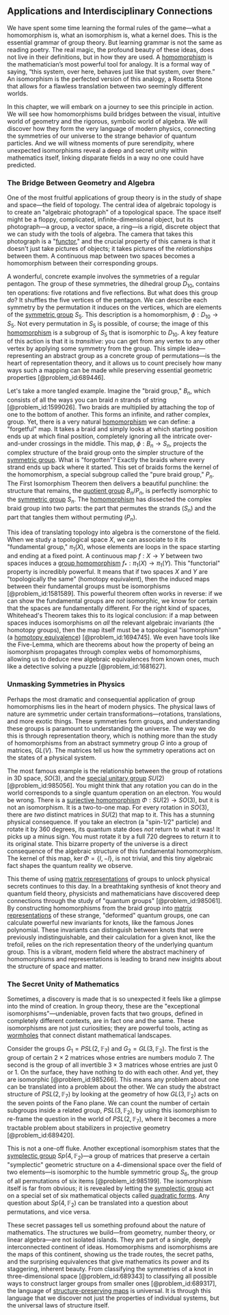## Applications and Interdisciplinary Connections

We have spent some time learning the formal rules of the game—what a homomorphism is, what an isomorphism is, what a kernel does. This is the essential grammar of group theory. But learning grammar is not the same as reading poetry. The real magic, the profound beauty of these ideas, does not live in their definitions, but in how they are used. A [homomorphism](@article_id:146453) is the mathematician’s most powerful tool for analogy. It is a formal way of saying, “this system, over here, behaves just like that system, over there.” An isomorphism is the perfected version of this analogy, a Rosetta Stone that allows for a flawless translation between two seemingly different worlds.

In this chapter, we will embark on a journey to see this principle in action. We will see how homomorphisms build bridges between the visual, intuitive world of geometry and the rigorous, symbolic world of algebra. We will discover how they form the very language of modern physics, connecting the symmetries of our universe to the strange behavior of quantum particles. And we will witness moments of pure serendipity, where unexpected isomorphisms reveal a deep and secret unity within mathematics itself, linking disparate fields in a way no one could have predicted.

### The Bridge Between Geometry and Algebra

One of the most fruitful applications of group theory is in the study of shape and space—the field of topology. The central idea of algebraic topology is to create an "algebraic photograph" of a topological space. The space itself might be a floppy, complicated, infinite-dimensional object, but its photograph—a group, a vector space, a ring—is a rigid, discrete object that we can study with the tools of algebra. The camera that takes this photograph is a "[functor](@article_id:260404)," and the crucial property of this camera is that it doesn't just take pictures of objects; it takes pictures of the *relationships* between them. A continuous map between two spaces becomes a homomorphism between their corresponding groups.

A wonderful, concrete example involves the symmetries of a regular pentagon. The group of these symmetries, the dihedral group $D_{10}$, contains ten operations: five rotations and five reflections. But what does this group *do*? It shuffles the five vertices of the pentagon. We can describe each symmetry by the permutation it induces on the vertices, which are elements of the [symmetric group](@article_id:141761) $S_5$. This description is a homomorphism, $\phi: D_{10} \to S_5$. Not every permutation in $S_5$ is possible, of course; the image of this [homomorphism](@article_id:146453) is a subgroup of $S_5$ that is isomorphic to $D_{10}$. A key feature of this action is that it is *transitive*: you can get from any vertex to any other vertex by applying some symmetry from the group. This simple idea—representing an abstract group as a concrete group of permutations—is the heart of representation theory, and it allows us to count precisely how many ways such a mapping can be made while preserving essential geometric properties [@problem_id:689446].

Let's take a more tangled example. Imagine the "braid group," $B_n$, which consists of all the ways you can braid $n$ strands of string [@problem_id:1599026]. Two braids are multiplied by attaching the top of one to the bottom of another. This forms an infinite, and rather complex, group. Yet, there is a very natural [homomorphism](@article_id:146453) we can define: a "forgetful" map. It takes a braid and simply looks at which starting position ends up at which final position, completely ignoring all the intricate over-and-under crossings in the middle. This map, $\phi: B_n \to S_n$, projects the complex structure of the braid group onto the simpler structure of the [symmetric group](@article_id:141761). What is "forgotten"? Exactly the braids where every strand ends up back where it started. This set of braids forms the kernel of the homomorphism, a special subgroup called the "pure braid group," $P_n$. The First Isomorphism Theorem then delivers a beautiful punchline: the structure that remains, the [quotient group](@article_id:142296) $B_n/P_n$, is perfectly isomorphic to the [symmetric group](@article_id:141761) $S_n$. The [homomorphism](@article_id:146453) has dissected the complex braid group into two parts: the part that permutes the strands ($S_n$) and the part that tangles them without permuting ($P_n$).

This idea of translating topology into algebra is the cornerstone of the field. When we study a topological space $X$, we can associate to it its "fundamental group," $\pi_1(X)$, whose elements are loops in the space starting and ending at a fixed point. A continuous map $f: X \to Y$ between two spaces induces a [group homomorphism](@article_id:140109) $f_*: \pi_1(X) \to \pi_1(Y)$. This "functorial" property is incredibly powerful. It means that if two spaces $X$ and $Y$ are "topologically the same" (homotopy equivalent), then the induced maps between their fundamental groups must be isomorphisms [@problem_id:1581589]. This powerful theorem often works in reverse: if we can show the fundamental groups are *not* isomorphic, we know for certain that the spaces are fundamentally different. For the right kind of spaces, Whitehead's Theorem takes this to its logical conclusion: if a map between spaces induces isomorphisms on *all* the relevant algebraic invariants (the homotopy groups), then the map itself must be a topological "isomorphism" (a [homotopy equivalence](@article_id:150322)) [@problem_id:1694745]. We even have tools like the Five-Lemma, which are theorems about how the property of being an isomorphism propagates through complex webs of homomorphisms, allowing us to deduce new algebraic equivalences from known ones, much like a detective solving a puzzle [@problem_id:1681627].

### Unmasking Symmetries in Physics

Perhaps the most dramatic and consequential application of group homomorphisms lies in the heart of modern physics. The physical laws of nature are symmetric under certain transformations—rotations, translations, and more exotic things. These symmetries form groups, and understanding these groups is paramount to understanding the universe. The way we do this is through representation theory, which is nothing more than the study of homomorphisms from an abstract symmetry group $G$ into a group of matrices, $GL(V)$. The matrices tell us how the symmetry operations act on the states of a physical system.

The most famous example is the relationship between the group of rotations in 3D space, $SO(3)$, and the [special unitary group](@article_id:137651) $SU(2)$ [@problem_id:985056]. You might think that any rotation you can do in the world corresponds to a single quantum operation on an electron. You would be wrong. There is a [surjective homomorphism](@article_id:149658) $\Phi: SU(2) \to SO(3)$, but it is not an isomorphism. It is a two-to-one map. For every rotation in $SO(3)$, there are *two* distinct matrices in $SU(2)$ that map to it. This has a stunning physical consequence. If you take an electron (a "spin-1/2" particle) and rotate it by 360 degrees, its quantum state does *not* return to what it was! It picks up a minus sign. You must rotate it by a full 720 degrees to return it to its original state. This bizarre property of the universe is a direct consequence of the algebraic structure of this fundamental homomorphism. The kernel of this map, $\ker \Phi = \{I, -I\}$, is not trivial, and this tiny algebraic fact shapes the quantum reality we observe.

This theme of using [matrix representations](@article_id:145531) of groups to unlock physical secrets continues to this day. In a breathtaking synthesis of knot theory and quantum field theory, physicists and mathematicians have discovered deep connections through the study of "quantum groups" [@problem_id:985061]. By constructing homomorphisms from the braid group into [matrix representations](@article_id:145531) of these strange, "deformed" quantum groups, one can calculate powerful new invariants for knots, like the famous Jones polynomial. These invariants can distinguish between knots that were previously indistinguishable, and their calculation for a given knot, like the trefoil, relies on the rich representation theory of the underlying quantum group. This is a vibrant, modern field where the abstract machinery of homomorphisms and representations is leading to brand new insights about the structure of space and matter.

### The Secret Unity of Mathematics

Sometimes, a discovery is made that is so unexpected it feels like a glimpse into the mind of creation. In group theory, these are the "exceptional isomorphisms"—undeniable, proven facts that two groups, defined in completely different contexts, are in fact one and the same. These isomorphisms are not just curiosities; they are powerful tools, acting as [wormholes](@article_id:158393) that connect distant mathematical landscapes.

Consider the groups $G_1 = PSL(2, \mathbb{F}_7)$ and $G_2 = GL(3, \mathbb{F}_2)$. The first is the group of certain $2 \times 2$ matrices whose entries are numbers modulo 7. The second is the group of all invertible $3 \times 3$ matrices whose entries are just 0 or 1. On the surface, they have nothing to do with each other. And yet, they are isomorphic [@problem_id:985266]. This means any problem about one can be translated into a problem about the other. We can study the abstract structure of $PSL(2, \mathbb{F}_7)$ by looking at the geometry of how $GL(3, \mathbb{F}_2)$ acts on the seven points of the Fano plane. We can count the number of certain subgroups inside a related group, $PSL(3, \mathbb{F}_2)$, by using this isomorphism to re-frame the question in the world of $PSL(2, \mathbb{F}_7)$, where it becomes a more tractable problem about stabilizers in projective geometry [@problem_id:689420].

This is not a one-off fluke. Another exceptional isomorphism states that the [symplectic group](@article_id:188537) $Sp(4, \mathbb{F}_2)$—a group of matrices that preserve a certain "symplectic" geometric structure on a 4-dimensional space over the field of two elements—is isomorphic to the humble symmetric group $S_6$, the group of all permutations of six items [@problem_id:985199]. The isomorphism itself is far from obvious; it is revealed by letting the [symplectic group](@article_id:188537) act on a special set of six mathematical objects called [quadratic forms](@article_id:154084). Any question about $Sp(4, \mathbb{F}_2)$ can be translated into a question about permutations, and vice versa.

These secret passages tell us something profound about the nature of mathematics. The structures we build—from geometry, number theory, or linear algebra—are not isolated islands. They are part of a single, deeply interconnected continent of ideas. Homomorphisms and isomorphisms are the maps of this continent, showing us the trade routes, the secret paths, and the surprising equivalences that give mathematics its power and its staggering, inherent beauty. From classifying the symmetries of a knot in three-dimensional space [@problem_id:689343] to classifying all possible ways to construct larger groups from smaller ones [@problem_id:689317], the language of [structure-preserving maps](@article_id:154408) is universal. It is through this language that we discover not just the properties of individual systems, but the universal laws of structure itself.